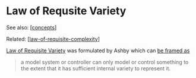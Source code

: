 <!--
 Copyright 2023 davidjones
 
 Licensed under the Apache License, Version 2.0 (the "License");
 you may not use this file except in compliance with the License.
 You may obtain a copy of the License at
 
     http://www.apache.org/licenses/LICENSE-2.0
 
 Unless required by applicable law or agreed to in writing, software
 distributed under the License is distributed on an "AS IS" BASIS,
 WITHOUT WARRANTIES OR CONDITIONS OF ANY KIND, either express or implied.
 See the License for the specific language governing permissions and
 limitations under the License.
-->

# Law of Requsite Variety

See also: [[concepts]]

Related: [[law-of-requisite-complexity]]

[Law of Requisite Variety](https://en.wikipedia.org/wiki/Variety_(cybernetics)#Law_of_requisite_variety) was formulated by Ashby which can [be framed as](https://en.wikipedia.org/wiki/Variety_(cybernetics)#Law_of_requisite_variety)

> a model system or controller can only model or control something to the extent that it has sufficient internal variety to represent it.


[//begin]: # "Autogenerated link references for markdown compatibility"
[concepts]: concepts "Concepts"
[law-of-requisite-complexity]: law-of-requisite-complexity "Law of Requisite Complexity"
[//end]: # "Autogenerated link references"